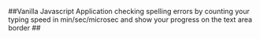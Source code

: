 ##Vanilla Javascript Application checking spelling errors by counting your typing speed in min/sec/microsec and show your progress on the text area border  ##